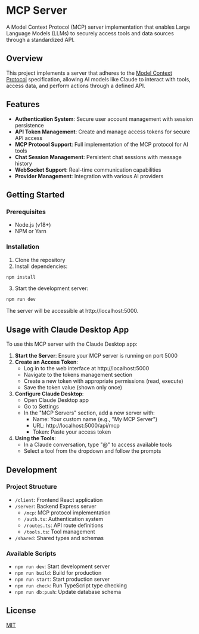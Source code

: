 
# MCP Server

A Model Context Protocol (MCP) server implementation that enables Large Language Models (LLMs) to securely access tools and data sources through a standardized API.

## Overview

This project implements a server that adheres to the [Model Context Protocol](https://modelcontextprotocol.io/) specification, allowing AI models like Claude to interact with tools, access data, and perform actions through a defined API.

## Features

- **Authentication System**: Secure user account management with session persistence
- **API Token Management**: Create and manage access tokens for secure API access
- **MCP Protocol Support**: Full implementation of the MCP protocol for AI tools
- **Chat Session Management**: Persistent chat sessions with message history
- **WebSocket Support**: Real-time communication capabilities
- **Provider Management**: Integration with various AI providers

## Getting Started

### Prerequisites

- Node.js (v18+)
- NPM or Yarn

### Installation

1. Clone the repository
2. Install dependencies:

```bash
npm install
```

3. Start the development server:

```bash
npm run dev
```

The server will be accessible at http://localhost:5000.

## Usage with Claude Desktop App

To use this MCP server with the Claude Desktop app:

1. **Start the Server**: Ensure your MCP server is running on port 5000
2. **Create an Access Token**:
   - Log in to the web interface at http://localhost:5000
   - Navigate to the tokens management section
   - Create a new token with appropriate permissions (read, execute)
   - Save the token value (shown only once)
3. **Configure Claude Desktop**:
   - Open Claude Desktop app
   - Go to Settings
   - In the "MCP Servers" section, add a new server with:
     - Name: Your custom name (e.g., "My MCP Server")
     - URL: http://localhost:5000/api/mcp
     - Token: Paste your access token
4. **Using the Tools**:
   - In a Claude conversation, type "@" to access available tools
   - Select a tool from the dropdown and follow the prompts

## Development

### Project Structure

- `/client`: Frontend React application
- `/server`: Backend Express server
  - `/mcp`: MCP protocol implementation
  - `/auth.ts`: Authentication system
  - `/routes.ts`: API route definitions
  - `/tools.ts`: Tool management
- `/shared`: Shared types and schemas

### Available Scripts

- `npm run dev`: Start development server
- `npm run build`: Build for production
- `npm run start`: Start production server
- `npm run check`: Run TypeScript type checking
- `npm run db:push`: Update database schema

## License

[MIT](https://opensource.org/licenses/MIT)
